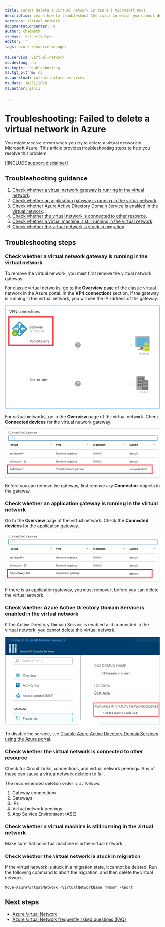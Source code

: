 ```yaml
---
title: Cannot delete a virtual network in Azure | Microsoft Docs
description: Learn how to troubleshoot the issue in which you cannot delete a virtual network in Azure.
services: virtual-network
documentationcenter: na
author: chadmath
manager: dcscontentpm
editor: ''
tags: azure-resource-manager

ms.service: virtual-network
ms.devlang: na
ms.topic: troubleshooting
ms.tgt_pltfrm: na
ms.workload: infrastructure-services
ms.date: 10/31/2018
ms.author: genli

---
```


# Troubleshooting: Failed to delete a virtual network in Azure

You might receive errors when you try to delete a virtual network in Microsoft Azure. This article provides troubleshooting steps to help you resolve this problem. 

[!INCLUDE [support-disclaimer](../../includes/support-disclaimer.md)]

## Troubleshooting guidance 

1. [Check whether a virtual network gateway is running in the virtual network](#check-whether-a-virtual-network-gateway-is-running-in-the-virtual-network).
2. [Check whether an application gateway is running in the virtual network](#check-whether-an-application-gateway-is-running-in-the-virtual-network).
3. [Check whether Azure Active Directory Domain Service is enabled in the virtual network](#check-whether-azure-active-directory-domain-service-is-enabled-in-the-virtual-network).
4. [Check whether the virtual network is connected to other resource](#check-whether-the-virtual-network-is-connected-to-other-resource).
5. [Check whether a virtual machine is still running in the virtual network](#check-whether-a-virtual-machine-is-still-running-in-the-virtual-network).
6. [Check whether the virtual network is stuck in migration](#check-whether-the-virtual-network-is-stuck-in-migration).

## Troubleshooting steps

### Check whether a virtual network gateway is running in the virtual network

To remove the virtual network, you must first remove the virtual network gateway.

For classic virtual networks, go to the **Overview** page of the classic virtual network in the Azure portal. In the **VPN connections** section, if the gateway is running in the virtual network, you will see the IP address of the gateway. 

![Check whether gateway is running](media/virtual-network-troubleshoot-cannot-delete-vnet/classic-gateway.png)

For virtual networks, go to the **Overview** page of the virtual network. Check **Connected devices** for the virtual network gateway.

![Check the connected device](media/virtual-network-troubleshoot-cannot-delete-vnet/vnet-gateway.png)

Before you can remove the gateway, first remove any **Connection** objects in the gateway. 

### Check whether an application gateway is running in the virtual network

Go to the **Overview** page of the virtual network. Check the **Connected devices** for the application gateway.

![Check the connected device](media/virtual-network-troubleshoot-cannot-delete-vnet/app-gateway.png)

If there is an application gateway, you must remove it before you can delete the virtual network.

### Check whether Azure Active Directory Domain Service is enabled in the virtual network

If the Active Directory Domain Service is enabled and connected to the virtual network, you cannot delete this virtual network. 

![Check the connected device](media/virtual-network-troubleshoot-cannot-delete-vnet/enable-domain-services.png)

To disable the service, see [Disable Azure Active Directory Domain Services using the Azure portal](../active-directory-domain-services/delete-aadds.md).

### Check whether the virtual network is connected to other resource

Check for Circuit Links, connections, and virtual network peerings. Any of these can cause a virtual network deletion to fail. 

The recommended deletion order is as follows:

1. Gateway connections
2. Gateways
3. IPs
4. Virtual network peerings
5. App Service Environment (ASE)

### Check whether a virtual machine is still running in the virtual network

Make sure that no virtual machine is in the virtual network.

### Check whether the virtual network is stuck in migration

If the virtual network is stuck in a migration state, it cannot be deleted. Run the following command to abort the migration, and then delete the virtual network.

    Move-AzureVirtualNetwork -VirtualNetworkName "Name" -Abort

## Next steps

- [Azure Virtual Network](virtual-networks-overview.md)
- [Azure Virtual Network frequently asked questions (FAQ)](virtual-networks-faq.md)
